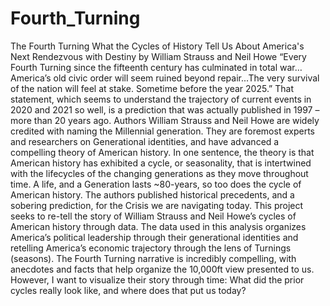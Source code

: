 # Fourth_Turning
The Fourth Turning What the Cycles of History Tell Us About America's Next Rendezvous with Destiny by William Strauss and Neil Howe  “Every Fourth Turning since the fifteenth century has culminated in total war… America’s old civic order will seem ruined beyond repair...The very survival of the nation will feel at stake. Sometime before the year 2025.”  That statement, which seems to understand the trajectory of current events in 2020 and 2021 so well, is a prediction that was actually published in 1997 – more than 20 years ago.   Authors William Strauss and Neil Howe are widely credited with naming the Millennial generation. They are foremost experts and researchers on Generational identities, and have advanced a compelling theory of American history. In one sentence, the theory is that American history has exhibited a cycle, or seasonality, that is intertwined with the lifecycles of the changing generations as they move throughout time. A life, and a Generation lasts ~80-years, so too does the cycle of American history. The authors published historical precedents, and a sobering prediction, for the Crisis we are navigating today.    This project seeks to re-tell the story of William Strauss and Neil Howe’s cycles of American history through data. The data used in this analysis organizes America’s political leadership through their generational identities and retelling America’s economic trajectory through the lens of Turnings (seasons).  The Fourth Turning narrative is incredibly compelling, with anecdotes and facts that help organize the 10,000ft view presented to us.  However, I want to visualize their story through time: What did the prior cycles really look like, and where does that put us today?
